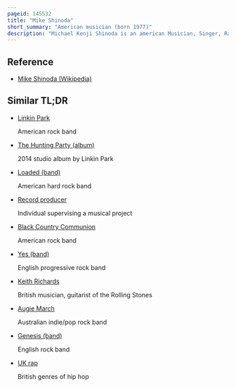 ```yaml
---
pageid: 145532
title: "Mike Shinoda"
short_summary: "American musician (born 1977)"
description: "Michael Kenji Shinoda is an american Musician, Singer, Rapper, Songwriter, and Record Producer. He co-founded the Rock Band Linkin Park in 1996 and is the Band's co-lead Vocalist, as well as rhythm Guitarist, Keyboardist, primary Songwriter and Producer. Shinoda created a hip-hop-driven Side Project in 2004 called Fort Minor. He has also served as a Producer for Tracks and Albums by Artists such as Lupe Fiasco, Styles of Beyond, and the X-Ecutioners."
---
```


## Reference

- [Mike Shinoda (Wikipedia)](https://en.wikipedia.org/?curid=145532)

## Similar TL;DR

- [Linkin Park](/tldr/en/linkin-park)

  American rock band

- [The Hunting Party (album)](/tldr/en/the-hunting-party-album)

  2014 studio album by Linkin Park

- [Loaded (band)](/tldr/en/loaded-band)

  American hard rock band

- [Record producer](/tldr/en/record-producer)

  Individual supervising a musical project

- [Black Country Communion](/tldr/en/black-country-communion)

  American rock band

- [Yes (band)](/tldr/en/yes-band)

  English progressive rock band

- [Keith Richards](/tldr/en/keith-richards)

  British musician, guitarist of the Rolling Stones

- [Augie March](/tldr/en/augie-march)

  Australian indie/pop rock band

- [Genesis (band)](/tldr/en/genesis-band)

  English rock band

- [UK rap](/tldr/en/uk-rap)

  British genres of hip hop
